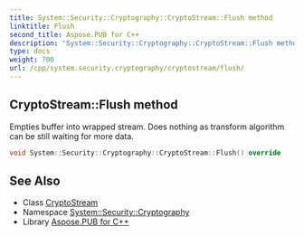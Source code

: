 ```yaml
---
title: System::Security::Cryptography::CryptoStream::Flush method
linktitle: Flush
second_title: Aspose.PUB for C++
description: 'System::Security::Cryptography::CryptoStream::Flush method. Empties buffer into wrapped stream. Does nothing as transform algorithm can be still waiting for more data in C++.'
type: docs
weight: 700
url: /cpp/system.security.cryptography/cryptostream/flush/
---
```

## CryptoStream::Flush method


Empties buffer into wrapped stream. Does nothing as transform algorithm can be still waiting for more data.

```cpp
void System::Security::Cryptography::CryptoStream::Flush() override
```

## See Also

* Class [CryptoStream](../)
* Namespace [System::Security::Cryptography](../../)
* Library [Aspose.PUB for C++](../../../)
